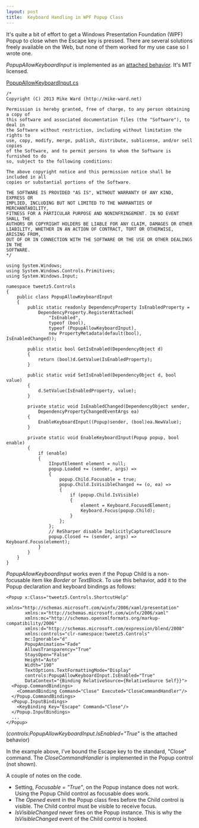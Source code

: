 ```yaml
---
layout: post
title:  Keyboard Handling in WPF Popup Class
---
```

It's quite a bit of effort to get a Windows Presentation Foundation (WPF) Popup to close when the Escape key is pressed. There are several solutions freely available on the Web, but none of them worked for my use case so I wrote one. 

_PopupAllowKeyboardInput_ is implemented as an [attached behavior](http://msdn.microsoft.com/en-us/library/ms749011.aspx). It's MIT licensed.

[PopupAllowKeyboardInput.cs](https://gist.github.com/blueonion/6672436)
    
    /*   
    Copyright (C) 2013 Mike Ward (http://mike-ward.net)  
      
    Permission is hereby granted, free of charge, to any person obtaining a copy of  
    this software and associated documentation files (the "Software"), to deal in   
    the Software without restriction, including without limitation the rights to   
    use, copy, modify, merge, publish, distribute, sublicense, and/or sell copies   
    of the Software, and to permit persons to whom the Software is furnished to do   
    so, subject to the following conditions:  
      
    The above copyright notice and this permission notice shall be included in all   
    copies or substantial portions of the Software.  
      
    THE SOFTWARE IS PROVIDED "AS IS", WITHOUT WARRANTY OF ANY KIND, EXPRESS OR   
    IMPLIED, INCLUDING BUT NOT LIMITED TO THE WARRANTIES OF MERCHANTABILITY,   
    FITNESS FOR A PARTICULAR PURPOSE AND NONINFRINGEMENT. IN NO EVENT SHALL THE   
    AUTHORS OR COPYRIGHT HOLDERS BE LIABLE FOR ANY CLAIM, DAMAGES OR OTHER   
    LIABILITY, WHETHER IN AN ACTION OF CONTRACT, TORT OR OTHERWISE, ARISING FROM,  
    OUT OF OR IN CONNECTION WITH THE SOFTWARE OR THE USE OR OTHER DEALINGS IN THE  
    SOFTWARE.  
    */  
      
    using System.Windows;  
    using System.Windows.Controls.Primitives;  
    using System.Windows.Input;  
      
    namespace tweetz5.Controls  
    {  
        public class PopupAllowKeyboardInput  
        {  
            public static readonly DependencyProperty IsEnabledProperty =   
                DependencyProperty.RegisterAttached(  
                    "IsEnabled",  
                    typeof (bool),  
                    typeof (PopupAllowKeyboardInput),  
                    new PropertyMetadata(default(bool), IsEnabledChanged));  
          
            public static bool GetIsEnabled(DependencyObject d)  
            {  
                return (bool)d.GetValue(IsEnabledProperty);  
            }  
      
            public static void SetIsEnabled(DependencyObject d, bool value)  
            {  
                d.SetValue(IsEnabledProperty, value);  
            }  
      
            private static void IsEnabledChanged(DependencyObject sender,   
                DependencyPropertyChangedEventArgs ea)  
            {  
                EnableKeyboardInput((Popup)sender, (bool)ea.NewValue);  
            }  
      
            private static void EnableKeyboardInput(Popup popup, bool enable)  
            {  
                if (enable)  
                {  
                    IInputElement element = null;  
                    popup.Loaded += (sender, args) =>  
                    {  
                        popup.Child.Focusable = true;  
                        popup.Child.IsVisibleChanged += (o, ea) =>  
                        {  
                            if (popup.Child.IsVisible)  
                            {  
                                element = Keyboard.FocusedElement;  
                                Keyboard.Focus(popup.Child);  
                            }  
                        };  
                    };  
                    // ReSharper disable ImplicitlyCapturedClosure  
                    popup.Closed += (sender, args) => Keyboard.Focus(element);  
                }  
            }  
        }  
    }

  


_PopupAllowKeyboardInput_ works even if the Popup Child is a non-focusable item like _Border_ or _TextBlock_. To use this behavior, add it to the Popup declaration and keyboard bindings as follows:
    
    <Popup x:Class="tweetz5.Controls.ShortcutHelp"  
           xmlns="http://schemas.microsoft.com/winfx/2006/xaml/presentation"  
           xmlns:x="http://schemas.microsoft.com/winfx/2006/xaml"  
           xmlns:mc="http://schemas.openxmlformats.org/markup-compatibility/2006"   
           xmlns:d="http://schemas.microsoft.com/expression/blend/2008"   
           xmlns:controls="clr-namespace:tweetz5.Controls"  
           mc:Ignorable="d"   
           PopupAnimation="Fade"  
           AllowsTransparency="True"  
           StaysOpen="False"  
           Height="Auto"   
           Width="190"  
           TextOptions.TextFormattingMode="Display"  
           controls:PopupAllowKeyboardInput.IsEnabled="True"  
           DataContext="{Binding RelativeSource={RelativeSource Self}}">  
      <Popup.CommandBindings>  
        <CommandBinding Command="Close" Executed="CloseCommandHandler"/>  
      </Popup.CommandBindings>  
      <Popup.InputBindings>  
        <KeyBinding Key="Escape" Command="Close"/>  
      </Popup.InputBindings>  
      ...  
    </Popup>

  


(_controls:PopupAllowKeyboardInput.IsEnabled="True"_ is the attached behavior)

In the example above, I've bound the Escape key to the standard, "Close" command. The _CloseCommandHandler_ is implemented in the Popup control (not shown).

A couple of notes on the code. 

  * Setting, _Focusable = "True"_, on the Popup instance does not work. Using the Popup Child control as focusable does work. 
  * The _Opened_ event in the Popup class fires before the Child control is visible. The Child control must be visible to receive focus. 
  * _IsVisibleChanged_ never fires on the Popup instance. This is why the _IsVisibleChanged_ event of the Child control is hooked.
